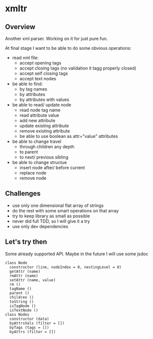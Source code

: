 # xmltr

## Overview

Another xml parser. Working on it for just pure fun.

At final stage I want to be able to do some obvious operations:

- read xml file:
  - accept opening tags
  - accept closing tags (no validation it tagg properly closed)
  - accept self closing tags
  - accept text nodes
- be able to find:
  - by tag names
  - by attributes
  - by attributes with values
- be able to read/ update node
  - read node tag name
  - read attribute value
  - add new attribute
  - update existing attribute
  - remove existing attribute
  - be able to use boolean as attr="value" attributes
- be able to change travel
  - through children any depth
  - to parent
  - to next/ previous sibling
- be able to change structue
  - insert node after/ before current
  - replace node
  - remove node

## Challenges

- use only one dimensional flat array of strings
- do the rest with some smart operations on that array
- try to keep library as small as possible
- never did full TDD, so I will give it a try
- use only dev dependencies

## Let's try then

Some already supported API. Maybe in the future I will use some jsdoc

```
class Node
  constructor (line, nodeIndex = 0, nestingLevel = 0)
  getAttr (name)
  rmAttr (name)
  setAttr (name, value)
  rm ()
  tagName ()
  parent ()
  children ()
  toString ()
  isTagNode ()
  isTextNode ()
class Nodes
  constructor (data)
  byAttrsVals (filter = [])
  byTags (tags = [])
  byAttrs (filter = [])
```
